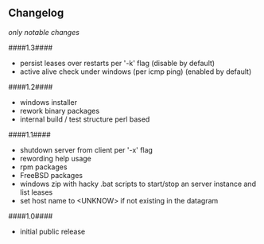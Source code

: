 ## Changelog
  
*only notable changes*  

####1.3####
- persist leases over restarts per '-k' flag (disable by default)
- active alive check under windows (per icmp ping) (enabled by default)
 
####1.2####
- windows installer
- rework binary packages
- internal build / test structure perl based

####1.1####
- shutdown server from client per '-x' flag
- rewording help usage
- rpm packages
- FreeBSD packages
- windows zip with hacky .bat scripts to start/stop an server instance and list leases
- set host name to \<UNKNOW\> if not existing in the datagram
  
####1.0####
- initial public release
